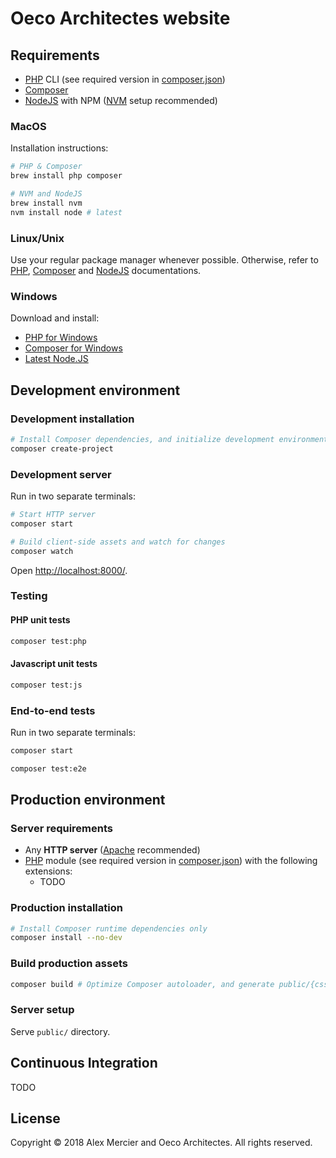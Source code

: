 Oeco Architectes website
========================

Requirements
------------

- [PHP] CLI (see required version in [composer.json])
- [Composer]
- [NodeJS] with NPM ([NVM] setup recommended)

### MacOS

Installation instructions:

```bash
# PHP & Composer
brew install php composer

# NVM and NodeJS
brew install nvm
nvm install node # latest
```

### Linux/Unix

Use your regular package manager whenever possible. Otherwise, refer to [PHP], [Composer] and [NodeJS] documentations.

### Windows

Download and install:

- [PHP for Windows]
- [Composer for Windows]
- [Latest Node.JS]

Development environment
-----------------------

### Development installation

```bash
# Install Composer dependencies, and initialize development environment
composer create-project
```

### Development server

Run in two separate terminals:

```bash
# Start HTTP server
composer start
```

```bash
# Build client-side assets and watch for changes
composer watch
```

Open <http://localhost:8000/>.

### Testing

#### PHP unit tests

```bash
composer test:php
```

#### Javascript unit tests

```bash
composer test:js
```

### End-to-end tests

Run in two separate terminals:

```bash
composer start
```

```bash
composer test:e2e
```

Production environment
----------------------

### Server requirements

- Any **HTTP server** ([Apache] recommended)
- [PHP] module (see required version in [composer.json]) with the following extensions:
  - TODO

### Production installation

```bash
# Install Composer runtime dependencies only
composer install --no-dev
```

### Build production assets

```bash
composer build # Optimize Composer autoloader, and generate public/{css,fonts,js} assets.
```

### Server setup

Serve `public/` directory.

Continuous Integration
----------------------

TODO

License
-------

Copyright © 2018 Alex Mercier and Oeco Architectes. All rights reserved.

[PHP]: http://php.net/
[Composer]: https://getcomposer.org/
[NodeJS]: https://nodejs.org/en/
[NVM]: https://github.com/creationix/nvm
[PHP for Windows]: https://windows.php.net/download
[Composer for Windows]: https://getcomposer.org/Composer-Setup.exe
[Latest Node.JS]: https://nodejs.org/en/download/current/
[Apache]: https://www.apache.org/
[composer.json]: composer.json
